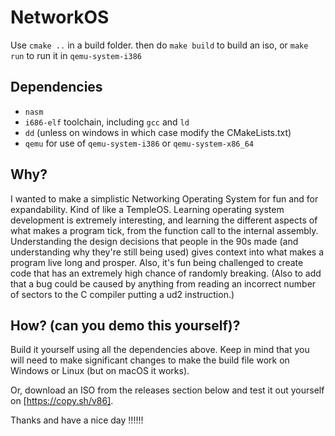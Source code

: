 # NetworkOS

Use `cmake ..` in a build folder. then do `make build` to build an iso, or `make run` to run it in `qemu-system-i386`

## Dependencies
- `nasm`
- `i686-elf` toolchain, including `gcc` and `ld`
- `dd` (unless on windows in which case modify the CMakeLists.txt)
- `qemu` for use of `qemu-system-i386` or `qemu-system-x86_64`

## Why?
I wanted to make a simplistic Networking Operating System for fun and for expandability. Kind of like a TempleOS. 
Learning operating system development is extremely interesting, and learning the different aspects of what makes a
program tick, from the function call to the internal assembly. Understanding the design decisions that people in the
90s made (and understanding why they're still being used) gives context into what makes a program live long and prosper.
Also, it's fun being challenged to create code that has an extremely high chance of randomly breaking. (Also to add that
a bug could be caused by anything from reading an incorrect number of sectors to the C compiler putting a ud2 instruction.)

## How? (can you demo this yourself)?
Build it yourself using all the dependencies above. Keep in mind that you will need to make significant changes to make the
build file work on Windows or Linux (but on macOS it works).

Or, download an ISO from the releases section below and test it out yourself on [https://copy.sh/v86].

Thanks and have a nice day !!!!!!
